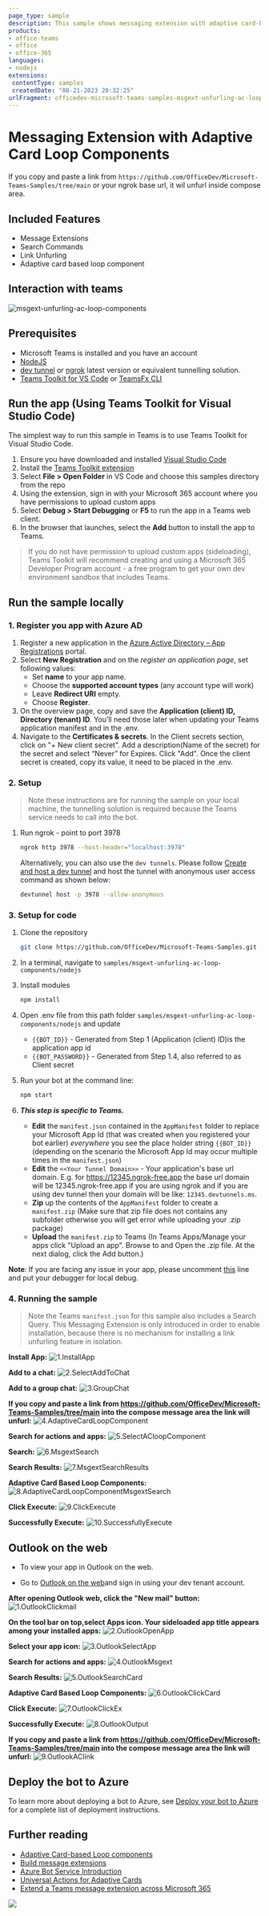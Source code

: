 ```yaml
---
page_type: sample
description: This sample shows messaging extension with adaptive card-based loop components functionality.
products:
- office-teams
- office
- office-365
languages:
- nodejs
extensions:
 contentType: samples
 createdDate: "08-21-2023 20:32:25"
urlFragment: officedev-microsoft-teams-samples-msgext-unfurling-ac-loop-components-nodejs
---
```


# Messaging Extension with Adaptive Card Loop Components

If you copy and paste a link from `https://github.com/OfficeDev/Microsoft-Teams-Samples/tree/main` or your ngrok base url, it wil unfurl inside compose area.

## Included Features
* Message Extensions
* Search Commands
* Link Unfurling
* Adaptive card based loop component

## Interaction with teams
![msgext-unfurling-ac-loop-components](Images/msgext-unfurling-ac-loop-components.gif)

## Prerequisites

- Microsoft Teams is installed and you have an account
- [NodeJS](https://nodejs.org/en/)
- [dev tunnel](https://learn.microsoft.com/en-us/azure/developer/dev-tunnels/get-started?tabs=windows) or [ngrok](https://ngrok.com/) latest version or equivalent tunnelling solution.
- [Teams Toolkit for VS Code](https://marketplace.visualstudio.com/items?itemName=TeamsDevApp.ms-teams-vscode-extension) or [TeamsFx CLI](https://learn.microsoft.com/microsoftteams/platform/toolkit/teamsfx-cli?pivots=version-one)

## Run the app (Using Teams Toolkit for Visual Studio Code)

The simplest way to run this sample in Teams is to use Teams Toolkit for Visual Studio Code.

1. Ensure you have downloaded and installed [Visual Studio Code](https://code.visualstudio.com/docs/setup/setup-overview)
1. Install the [Teams Toolkit extension](https://marketplace.visualstudio.com/items?itemName=TeamsDevApp.ms-teams-vscode-extension)
1. Select **File > Open Folder** in VS Code and choose this samples directory from the repo
1. Using the extension, sign in with your Microsoft 365 account where you have permissions to upload custom apps
1. Select **Debug > Start Debugging** or **F5** to run the app in a Teams web client.
1. In the browser that launches, select the **Add** button to install the app to Teams.
> If you do not have permission to upload custom apps (sideloading), Teams Toolkit will recommend creating and using a Microsoft 365 Developer Program account - a free program to get your own dev environment sandbox that includes Teams.

## Run the sample locally

### 1. Register you app with Azure AD

1. Register a new application in the [Azure Active Directory – App Registrations](https://go.microsoft.com/fwlink/?linkid=2083908) portal.
  2. Select **New Registration** and on the *register an application page*, set following values:
      * Set **name** to your app name.
      * Choose the **supported account types** (any account type will work)
      * Leave **Redirect URI** empty.
      * Choose **Register**.
  3. On the overview page, copy and save the **Application (client) ID, Directory (tenant) ID**. You’ll need those later when updating your Teams application manifest and in the .env.
  4.  Navigate to the **Certificates & secrets**. In the Client secrets section, click on "+ New client secret". Add a description(Name of the secret) for the secret and select “Never” for Expires. Click "Add". Once the client secret is created, copy its value, it need to be placed in the .env.

### 2. Setup

> Note these instructions are for running the sample on your local machine, the tunnelling solution is required because
the Teams service needs to call into the bot.

1) Run ngrok - point to port 3978

    ```bash
    ngrok http 3978 --host-header="localhost:3978"
    ```
    Alternatively, you can also use the `dev tunnels`. Please follow [Create and host a dev tunnel](https://learn.microsoft.com/en-us/azure/developer/dev-tunnels/get-started?tabs=windows) and host the tunnel with anonymous user access command as shown below:

   ```bash
   devtunnel host -p 3978 --allow-anonymous
   ```

### 3. Setup for code
1) Clone the repository

    ```bash
    git clone https://github.com/OfficeDev/Microsoft-Teams-Samples.git
    ```

1) In a terminal, navigate to `samples/msgext-unfurling-ac-loop-components/nodejs`

1) Install modules

    ```bash
    npm install
    ```

1) Open .env file from this path folder `samples/msgext-unfurling-ac-loop-components/nodejs` and update 
   - `{{BOT_ID}}` - Generated from Step 1 (Application (client) ID)is the application app id
   - `{{BOT_PASSWORD}}` - Generated from Step 1.4, also referred to as Client secret

1) Run your bot at the command line:

    ```bash
    npm start
    ```

1) __*This step is specific to Teams.*__
    - **Edit** the `manifest.json` contained in the  `AppManifest` folder to replace your Microsoft App Id (that was created when you registered your bot earlier) *everywhere* you see the place holder string `{{BOT_ID}}` (depending on the scenario the Microsoft App Id may occur multiple times in the `manifest.json`)
    - **Edit** the `<<Your Tunnel Domain>>` - Your application's base url domain. E.g. for https://12345.ngrok-free.app the base url domain will be 12345.ngrok-free.app if you are using ngrok and if you are using dev tunnel then your domain will be like: `12345.devtunnels.ms`.
    - **Zip** up the contents of the `AppManifest` folder to create a `manifest.zip` (Make sure that zip file does not contains any subfolder otherwise you will get error while uploading your .zip package)
    - **Upload** the `manifest.zip` to Teams (In Teams Apps/Manage your apps click "Upload an app". Browse to and Open the .zip file. At the next dialog, click the Add button.)

**Note**: If you are facing any issue in your app, please uncomment [this](https://github.com/OfficeDev/Microsoft-Teams-Samples/blob/main/samples/msgext-unfurling-ac-loop-components/nodejs/index.js#L39) line and put your debugger for local debug.

### 4. Running the sample

> Note the Teams `manifest.json` for this sample also includes a Search Query. This Messaging Extension is only introduced in order to enable installation, because there is no mechanism for installing a link unfurling feature in isolation.

**Install App:**
![1.InstallApp](Images/1.InstallApp.png)

**Add to a chat:**
![2.SelectAddToChat](Images/2.SelectAddToChat.png)

**Add to a group chat:**
![3.GroupChat](Images/3.GroupChat.png)

**If you copy and paste a link from https://github.com/OfficeDev/Microsoft-Teams-Samples/tree/main into the compose message area the link will unfurl:**
![4.AdaptiveCardLoopComponent](Images/4.AdaptiveCardLoopComponent.png)

**Search for actions and apps:**
![5.SelectACloopComponent](Images/5.SelectACloopComponent.png)

**Search:**
![6.MsgextSearch ](Images/6.MsgextSearch.png)

**Search Results:**
![7.MsgextSearchResults ](Images/7.MsgextSearchResults.png)

**Adaptive Card Based Loop Components:**
![8.AdaptiveCardLoopComponentMsgextSearch](Images/8.AdaptiveCardLoopComponentMsgextSearch.png)

**Click Execute:**
![9.ClickExecute](Images/9.ClickExecute.png)

**Successfully Execute:**
![10.SuccessfullyExecute](Images/10.SuccessfullyExecute.png)

## Outlook on the web

- To view your app in Outlook on the web.

- Go to [Outlook on the web](https://outlook.office.com/mail/)and sign in using your dev tenant account.

**After opening Outlook web, click the "New mail" button:**
![1.OutlookClickmail](Images/1.OutlookClickmail.png)

**On the tool bar on top,select Apps icon. Your sideloaded app title appears among your installed apps:**
![2.OutlookOpenApp](Images/2.OutlookOpenApp.png)

**Select your app icon:**
![3.OutlookSelectApp](Images/3.OutlookSelectApp.png)

**Search for actions and apps:**
![4.OutlookMsgext](Images/4.OutlookMsgext.png)

**Search Results:**
![5.OutlookSearchCard ](Images/5.OutlookSearchCard.png)

**Adaptive Card Based Loop Components:**
![6.OutlookClickCard](Images/6.OutlookClickCard.png)

**Click Execute:**
![7.OutlookClickEx](Images/7.OutlookClickEx.png)

**Successfully Execute:**
![8.OutlookOutput](Images/8.OutlookOutput.png)

**If you copy and paste a link from https://github.com/OfficeDev/Microsoft-Teams-Samples/tree/main into the compose message area the link will unfurl:**
![9.OutlookAClink](Images/9.OutlookAClink.png)


## Deploy the bot to Azure

To learn more about deploying a bot to Azure, see [Deploy your bot to Azure](https://aka.ms/azuredeployment) for a complete list of deployment instructions.

## Further reading

- [Adaptive Card-based Loop components](https://learn.microsoft.com/en-us/microsoftteams/platform/m365-apps/cards-loop-component?branch=pr-en-us-9230)
- [Build message extensions](https://learn.microsoft.com/en-us/microsoftteams/platform/messaging-extensions/what-are-messaging-extensions)
- [Azure Bot Service Introduction](https://learn.microsoft.com/en-us/microsoftteams/platform/messaging-extensions/how-to/link-unfurling)
- [Universal Actions for Adaptive Cards](https://learn.microsoft.com/en-us/microsoftteams/platform/task-modules-and-cards/cards/universal-actions-for-adaptive-cards/work-with-universal-actions-for-adaptive-cards)
- [Extend a Teams message extension across Microsoft 365](https://learn.microsoft.com/en-us/microsoftteams/platform/m365-apps/extend-m365-teams-message-extension)

<img src="https://pnptelemetry.azurewebsites.net/microsoft-teams-samples/samples/msgext-unfurling-ac-loop-components-nodejs" />
